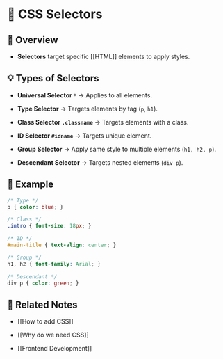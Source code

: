 # 🎯 CSS Selectors

## 📖 Overview

- **Selectors** target specific [[HTML]] elements to apply styles.
    

## 💡 Types of Selectors

- **Universal Selector `*`** → Applies to all elements.
    
- **Type Selector** → Targets elements by tag (`p`, `h1`).
    
- **Class Selector `.classname`** → Targets elements with a class.
    
- **ID Selector `#idname`** → Targets unique element.
    
- **Group Selector** → Apply same style to multiple elements (`h1, h2, p`).
    
- **Descendant Selector** → Targets nested elements (`div p`).
    

## 📌 Example

```css
/* Type */
p { color: blue; }

/* Class */
.intro { font-size: 18px; }

/* ID */
#main-title { text-align: center; }

/* Group */
h1, h2 { font-family: Arial; }

/* Descendant */
div p { color: green; }
```

## 🔗 Related Notes

- [[How to add CSS]]
    
- [[Why do we need CSS]]
    
- [[Frontend Development]]